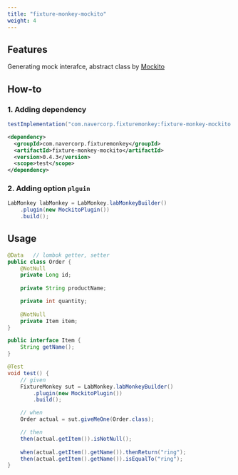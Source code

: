 ```yaml
---
title: "fixture-monkey-mockito"
weight: 4
---
```

## Features
Generating mock interafce, abstract class by [Mockito](https://site.mockito.org/)

## How-to
### 1. Adding dependency
```groovy
testImplementation("com.navercorp.fixturemonkey:fixture-monkey-mockito:0.4.3")
```

```xml
<dependency>
  <groupId>com.navercorp.fixturemonkey</groupId>
  <artifactId>fixture-monkey-mockito</artifactId>
  <version>0.4.3</version>
  <scope>test</scope>
</dependency>
```

### 2. Adding option `plguin`
```java
LabMonkey labMonkey = LabMonkey.labMonkeyBuilder()
    .plugin(new MockitoPlugin())
    .build();
```

## Usage
```java
@Data   // lombok getter, setter
public class Order {
    @NotNull
    private Long id;
    
    private String productName;

    private int quantity;
    
    @NotNull
    private Item item;
}

public interface Item {
    String getName();
}

@Test
void test() {
    // given
    FixtureMonkey sut = LabMonkey.labMonkeyBuilder()
        .plugin(new MockitoPlugin())
        .build();

    // when
    Order actual = sut.giveMeOne(Order.class);

    // then
    then(actual.getItem()).isNotNull();
    
    when(actual.getItem().getName()).thenReturn("ring");
    then(actual.getItem().getName()).isEqualTo("ring");
}
```
